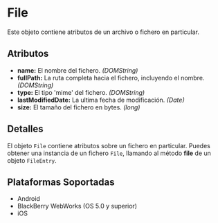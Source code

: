 File
====

Este objeto contiene atributos de un archivo o fichero en particular.

Atributos
---------

- __name:__ El nombre del fichero. _(DOMString)_
- __fullPath:__ La ruta completa hacia el fichero, incluyendo el nombre. _(DOMString)_
- __type:__ El tipo 'mime' del fichero. _(DOMString)_
- __lastModifiedDate:__ La ultima fecha de modificación. _(Date)_
- __size:__ El tamaño del fichero en bytes. _(long)_

Detalles
--------

El objeto `File` contiene atributos sobre un fichero en particular. Puedes obtener una instancia de un fichero `File`, llamando al método __file__ de un objeto `FileEntry`.

Plataformas Soportadas
----------------------

- Android
- BlackBerry WebWorks (OS 5.0 y superior)
- iOS

